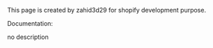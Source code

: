 This page  is created by zahid3d29 for shopify development purpose.


Documentation:

no description